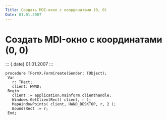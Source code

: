 ```yaml
---
Title: Создать MDI-окно с координатами (0, 0)
Date: 01.01.2007
---
```



Создать MDI-окно с координатами (0, 0)
======================================

::: {.date}
01.01.2007
:::

    procedure TFormX.FormCreate(Sender: TObject);
     Var
       r: TRect;
       client: HWND;
     Begin
       client := application.mainform.clienthandle;
       Windows.GetClientRect( client, r );
       MapWindowPoints( client, HWND_DESKTOP, r, 2 );
       BoundsRect := r;
     End;
